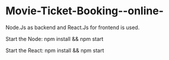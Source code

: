 # Movie-Ticket-Booking--online-
Node.Js as backend and React.Js for frontend is used.

Start the Node:
npm install && npm start

Start the React:
npm install && npm start

